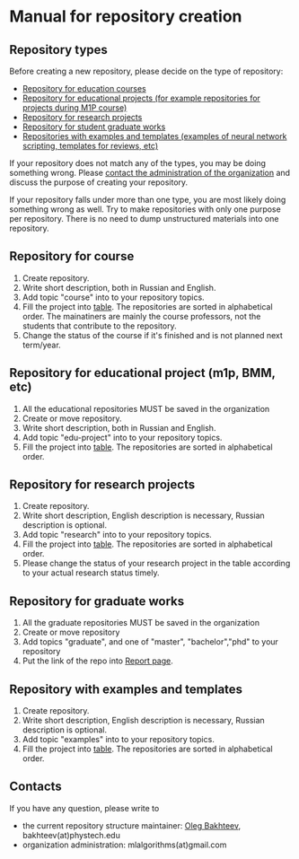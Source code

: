 # Manual for repository creation
## Repository types
Before creating a new repository, please decide on the type of repository:
* [Repository for education courses](#repository-for-course)
* [Repository for educational projects (for example repositories for projects during M1P course)](#repository-for-educational-project)
* [Repository for research projects](#repository-for-research-projects)
* [Repository for student graduate works](#repository-for-graduate-works)
* [Repositories with examples and templates (examples of neural network scripting, templates for reviews, etc)](#repository-with-examples-and-templates)

If your repository does not match any of the types, you may be doing something wrong. Please [contact the administration of the organization](#contacts) and discuss the purpose of creating your repository.

If your repository falls under more than one type, you are most likely doing something wrong as well. Try to make repositories with only one purpose per repository. There is no need to dump unstructured materials into one repository.

## Repository for course
1. Create repository.
2. Write short description, both in Russian and English.
3. Add topic "course" into to your repository topics.
4. Fill the project into [table](reps_courses.md).   The repositories are sorted in alphabetical order. The mainatiners are mainly the course professors, not the students that contribute to the repository.
5. Change the status of the course if it's finished and is not planned next term/year.

## Repository for educational project (m1p, BMM, etc)
1. All the educational repositories MUST be saved in the organization
2. Create or move repository.
3. Write short description, both in Russian and English.
4. Add topic "edu-project" into to your repository topics.
5. Fill the project into [table](reps_edu.md).   The repositories are sorted in alphabetical order. 


## Repository for research projects
1. Create repository.
2. Write short description, English description is necessary, Russian description is optional.
3. Add topic "research" into to your repository topics.
4. Fill the project into [table](reps_research.md).   The repositories are sorted in alphabetical order. 
5. Please change the status of your research project in the table according to your actual research status timely. 

## Repository for graduate works
1. All the graduate repositories MUST be saved in the organization
2. Create or move repository
3. Add topics "graduate", and one of "master", "bachelor","phd" to your repository
4. Put the link of the repo into  [Report page](https://intsystems.github.io/materials/nir/).

  
## Repository with examples and templates
1. Create repository.
2. Write short description, English description is necessary, Russian description is optional.
3. Add topic "examples" into to your repository topics.
4. Fill the project into [table](reps_examples.md).   The repositories are sorted in alphabetical order. 

## Contacts
If you have any question, please write to
* the current repository structure maintainer: [Oleg Bakhteev](http://github.com/bahleg), bakhteev(at)phystech.edu
* organization administration: mlalgorithms(at)gmail.com


